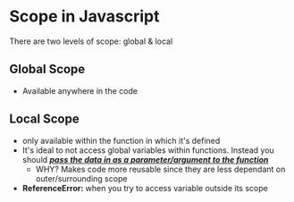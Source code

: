 # Scope in Javascript

There are two levels of scope: global & local

## **Global Scope**

- Available anywhere in the code

## **Local Scope**

- only available within the function in which it's defined
- It's ideal to not access global variables within functions. Instead you should [***pass the data in as a parameter/argument to the function***](Functions.md#best-practice)
    - WHY? Makes code more reusable since they are less dependant on outer/surrounding scope
- **ReferenceError:** when you try to access variable outside its scope